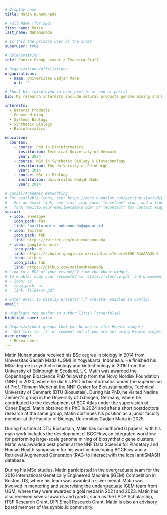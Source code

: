 ```yaml
---
# Display name
title: Matin Nuhamunada

# Full Name (for SEO)
first_name: Matin
last_name: Nuhamunada

# Is this the primary user of the site?
superuser: true

# Role/position
role: Junior Group Leader / Teaching Staff

# Organizations/Affiliations
organizations:
  - name: Universitas Gadjah Mada
    url: ''

# Short bio (displayed in user profile at end of posts)
bio: My research interests include natural products genome mining and bioengineering.

interests:
  - Natural Products
  - Genome Mining
  - Systems Biology
  - Synthetic Biology
  - Bioinformatics

education:
  courses:
    - course: PhD in Bioinformatics
      institution: Technical University of Denmark
      year: 2024
    - course: MSc in Synthetic Biology & Biotechnology
      institution: The University of Edinburgh
      year: 2016
    - course: BSc in Biology
      institution: Universitas Gadjah Mada
      year: 2014

# Social/Academic Networking
# For available icons, see: https://docs.hugoblox.com/getting-started/page-builder/#icons
#   For an email link, use "fas" icon pack, "envelope" icon, and a link in the
#   form "mailto:your-email@example.com" or "#contact" for contact widget.
social:
  - icon: envelope
    icon_pack: fas
    link: 'mailto:matin_nuhamunada@ugm.ac.id'
  - icon: twitter
    icon_pack: fab
    link: https://twitter.com/matinnuhamunada
  - icon: google-scholar
    icon_pack: ai
    link: https://scholar.google.co.uk/citations?user=E85U-A4AAAAJ&hl
  - icon: github
    icon_pack: fab
    link: https://github.com/matinnuhamunada
# Link to a PDF of your resume/CV from the About widget.
# To enable, copy your resume/CV to `static/files/cv.pdf` and uncomment the lines below.
# - icon: cv
#   icon_pack: ai
#   link: files/cv.pdf

# Enter email to display Gravatar (if Gravatar enabled in Config)
email: ''

# Highlight the author in author lists? (true/false)
highlight_name: false

# Organizational groups that you belong to (for People widget)
#   Set this to `[]` or comment out if you are not using People widget.
user_groups:
  - Researchers
---
```


Matin Nuhamunada received his BSc degree in biology in 2014 from Universitas Gadjah Mada (UGM) in Yogyakarta, Indonesia. He finished his MSc degree in synthetic biology and biotechnology in 2016 from the University of Edinburgh in Scotland, UK. Matin was awarded the Copenhagen Bioscience PhD fellowship from the Novo Nordisk Foundation (NNF) in 2020, where he did his PhD in bioinformatics under the supervision of Prof. Tilmann Weber at the NNF Center for Biosustainability, Technical University of Denmark (DTU Biosustain). During his PhD, he visited Nadine Ziemert's group in the University of Tübingen, Germany, where he contributed to the development of BGC Atlas under the supervision of Caner Bagci. Matin obtained his PhD in 2024 and after a short postdoctoral research at the same group, Matin continues his position as a junior faculty member at the Faculty of Biology, Universitas Gadjah Mada in 2025.

During his time at DTU Biosustain, Matin has co-authored 6 papers, with his main work includes the development of BGCFlow, an integrated workflow for performing large-scale genome mining of biosynthetic gene clusters. Matin was awarded best poster at the NNF Data Science for Planetary and Human Health symposium for his work in developing BGCFlow and a Retrieval Augmented Generation (RAG) to interact with the local antiSMASH database.

During his MSc studies, Matin participated in the overgraduate team for the 2016 International Genetically Engineered Machine (iGEM) Competition in Boston, US, where his team was awarded a silver medal. Matin was involved in mentoring and supervising the undergraduate iGEM team from UGM, where they were awarded a gold medal in 2021 and 2023. Matin has also received several awards and grants, such as the LPDP Scholarship, ITSF Research Grant, DIPI Small Research Grant. Matin is also an advisory board member of the synbio.id community.
